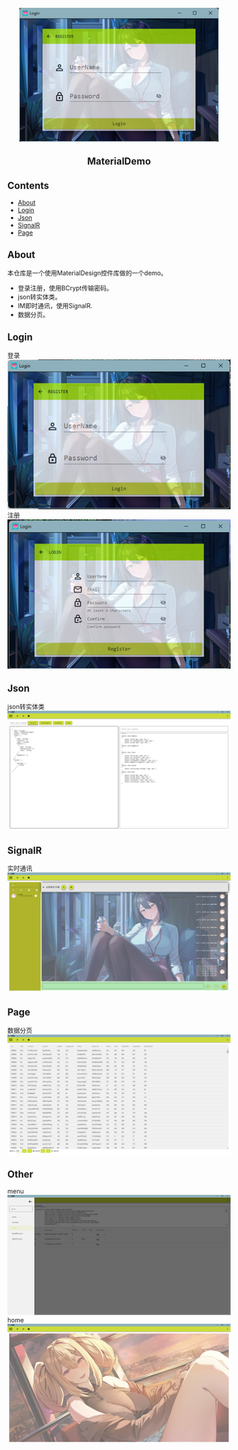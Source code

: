 <p align="center">
  <img alt="Files Logo" src="resource/title.png" width="450" />
  <h2 align="center">MaterialDemo</h2>
</p>

## Contents
- [About](#about)
- [Login](#login)
- [Json](#json)
- [SignalR](#signalR)
- [Page](#page)

## About
本仓库是一个使用MaterialDesign控件库做的一个demo。

- 登录注册，使用BCrypt传输密码。
- json转实体类。
- IM即时通讯，使用SignalR.
- 数据分页。

## Login
登录
![login](.\resource\login.png) 
注册 
![register](.\resource\register.png)
## Json
json转实体类
![jsonToClass](.\resource\json.png)
## SignalR
实时通讯
![im](.\resource\im.png)
## Page
数据分页
![page](.\resource\page.png)
## Other
menu
![menu](.\resource\menu.png)
home
![home](.\resource\home.png)